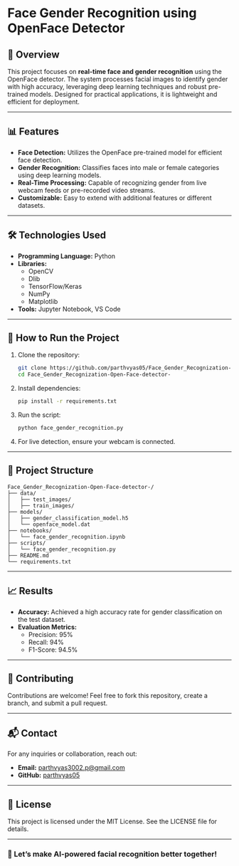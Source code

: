 # Face Gender Recognition using OpenFace Detector

## 🌟 Overview
This project focuses on **real-time face and gender recognition** using the OpenFace detector. The system processes facial images to identify gender with high accuracy, leveraging deep learning techniques and robust pre-trained models. Designed for practical applications, it is lightweight and efficient for deployment.

---

## 📊 Features
- **Face Detection:** Utilizes the OpenFace pre-trained model for efficient face detection.
- **Gender Recognition:** Classifies faces into male or female categories using deep learning models.
- **Real-Time Processing:** Capable of recognizing gender from live webcam feeds or pre-recorded video streams.
- **Customizable:** Easy to extend with additional features or different datasets.

---

## 🛠️ Technologies Used
- **Programming Language:** Python
- **Libraries:**
  - OpenCV
  - Dlib
  - TensorFlow/Keras
  - NumPy
  - Matplotlib
- **Tools:** Jupyter Notebook, VS Code

---

## 🚀 How to Run the Project
1. Clone the repository:
   ```bash
   git clone https://github.com/parthvyas05/Face_Gender_Recognization-Open-Face-detector-
   cd Face_Gender_Recognization-Open-Face-detector-
   ```
2. Install dependencies:
   ```bash
   pip install -r requirements.txt
   ```
3. Run the script:
   ```bash
   python face_gender_recognition.py
   ```
4. For live detection, ensure your webcam is connected.

---

## 📂 Project Structure
```
Face_Gender_Recognization-Open-Face-detector-/
├── data/
│   ├── test_images/
│   ├── train_images/
├── models/
│   ├── gender_classification_model.h5
│   └── openface_model.dat
├── notebooks/
│   └── face_gender_recognition.ipynb
├── scripts/
│   └── face_gender_recognition.py
├── README.md
└── requirements.txt
```

---

## 📈 Results
- **Accuracy:** Achieved a high accuracy rate for gender classification on the test dataset.
- **Evaluation Metrics:**
  - Precision: 95%
  - Recall: 94%
  - F1-Score: 94.5%

---

## 🤝 Contributing
Contributions are welcome! Feel free to fork this repository, create a branch, and submit a pull request.

---

## 📬 Contact
For any inquiries or collaboration, reach out:
- **Email:** parthvyas3002.p@gmail.com
- **GitHub:** [parthvyas05](https://github.com/parthvyas05)

---

## 📜 License
This project is licensed under the MIT License. See the LICENSE file for details.

---

### 🌟 Let’s make AI-powered facial recognition better together!
